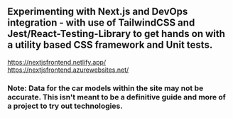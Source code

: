 ## Experimenting with Next.js and DevOps integration - with use of TailwindCSS and Jest/React-Testing-Library to get hands on with a utility based CSS framework and Unit tests.

https://nextjsfrontend.netlify.app/
<br>
https://nextjsfrontend.azurewebsites.net/
<br>
### Note: Data for the car models within the site may not be accurate. This isn't meant to be a definitive guide and more of a project to try out technologies. 

